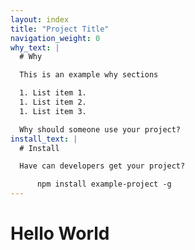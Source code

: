 ```yaml
---
layout: index
title: "Project Title"
navigation_weight: 0
why_text: |
  # Why

  This is an example why sections

  1. List item 1.
  1. List item 2.
  1. List item 3.

  Why should someone use your project?
install_text: |
  # Install

  Have can developers get your project?

      npm install example-project -g
---
```


# Hello World
